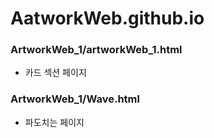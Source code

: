 # AatworkWeb.github.io

### ArtworkWeb_1/artworkWeb_1.html
- 카드 섹션 페이지

### ArtworkWeb_1/Wave.html
- 파도치는 페이지
